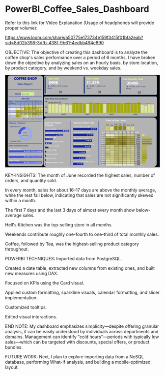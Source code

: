 # PowerBI_Coffee_Sales_Dashboard
Refer to this link for Video Explanation (Usage of headphones will provide proper volume):
 


 https://www.loom.com/share/a50775e173734e159f3415f01bfa2eab?sid=8d02b398-3dfb-438f-9b61-4edbb494e890

OBJECTIVE:
The objective of creating this dashboard is to analyze the coffee shop's sales performance over a period of 6 months.
I have broken down the objective by analyzing sales on an hourly basis, by store location, by product category, and by weekend vs. weekday sales.

![Power BI dashboard showing coffee salese](Dashboard_image.png)



KEY-INSIGHTS:
The month of June recorded the highest sales, number of orders, and quantity sold.

In every month, sales for about 16–17 days are above the monthly average, while the rest fall below, indicating that sales are not significantly skewed within a month.

The first 7 days and the last 3 days of almost every month show below-average sales.

Hell's Kitchen was the top-selling store in all months.

Weekends contribute roughly one-fourth to one-third of total monthly sales.

Coffee, followed by Tea, was the highest-selling product category throughout.


POWERBI TECHNIQUES:
Imported data from PostgreSQL.

Created a date table, extracted new columns from existing ones, and built new measures using DAX.

Focused on KPIs using the Card visual.

Applied custom formatting, sparkline visuals, calendar formatting, and slicer implementation.

Customized tooltips.

Edited visual interactions.



END NOTE:
My dashboard emphasizes simplicity—despite offering granular analysis, it can be easily understood by individuals across departments and domains.
Management can identify "cold hours"—periods with typically low sales—which can be targeted with discounts, special offers, or product bundles.



FUTURE WORK:
Next, I plan to explore importing data from a NoSQL database, performing What-If analysis, and building a mobile-optimized layout.

